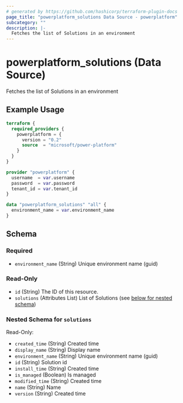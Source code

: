 ```yaml
---
# generated by https://github.com/hashicorp/terraform-plugin-docs
page_title: "powerplatform_solutions Data Source - powerplatform"
subcategory: ""
description: |-
  Fetches the list of Solutions in an environment
---
```


# powerplatform_solutions (Data Source)

Fetches the list of Solutions in an environment

## Example Usage

```terraform
terraform {
  required_providers {
    powerplatform = {
      version = "0.2"
      source  = "microsoft/power-platform"
    }
  }
}

provider "powerplatform" {
  username  = var.username
  password  = var.password
  tenant_id = var.tenant_id
}

data "powerplatform_solutions" "all" {
  environment_name = var.environment_name
}
```

<!-- schema generated by tfplugindocs -->
## Schema

### Required

- `environment_name` (String) Unique environment name (guid)

### Read-Only

- `id` (String) The ID of this resource.
- `solutions` (Attributes List) List of Solutions (see [below for nested schema](#nestedatt--solutions))

<a id="nestedatt--solutions"></a>
### Nested Schema for `solutions`

Read-Only:

- `created_time` (String) Created time
- `display_name` (String) Display name
- `environment_name` (String) Unique environment name (guid)
- `id` (String) Solution id
- `install_time` (String) Created time
- `is_managed` (Boolean) Is managed
- `modified_time` (String) Created time
- `name` (String) Name
- `version` (String) Created time
